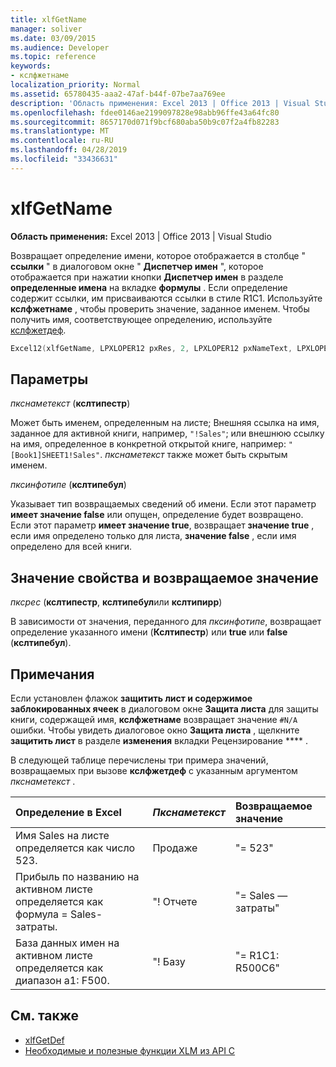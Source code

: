 ```yaml
---
title: xlfGetName
manager: soliver
ms.date: 03/09/2015
ms.audience: Developer
ms.topic: reference
keywords:
- кслфжетнаме
localization_priority: Normal
ms.assetid: 65780435-aaa2-47af-b44f-07be7aa769ee
description: 'Область применения: Excel 2013 | Office 2013 | Visual Studio'
ms.openlocfilehash: fdee0146ae2199097828e98abb96ffe43a64fc80
ms.sourcegitcommit: 8657170d071f9bcf680aba50b9c07f2a4fb82283
ms.translationtype: MT
ms.contentlocale: ru-RU
ms.lasthandoff: 04/28/2019
ms.locfileid: "33436631"
---
```

# <a name="xlfgetname"></a>xlfGetName

**Область применения:** Excel 2013 | Office 2013 | Visual Studio 
  
Возвращает определение имени, которое отображается в столбце " **ссылки** " в диалоговом окне " **Диспетчер имен** ", которое отображается при нажатии кнопки **Диспетчер имен** в разделе **определенные имена** на вкладке **формулы** . Если определение содержит ссылки, им присваиваются ссылки в стиле R1C1. Используйте **кслфжетнаме** , чтобы проверить значение, заданное именем. Чтобы получить имя, соответствующее определению, используйте [кслфжетдеф](xlfgetdef.md).
  
```cpp
Excel12(xlfGetName, LPXLOPER12 pxRes, 2, LPXLOPER12 pxNameText, LPXLOPER12 pxInfoType);
```

## <a name="parameters"></a>Параметры

_пкснаметекст_ (**кслтипестр**)
  
Может быть именем, определенным на листе; Внешняя ссылка на имя, заданное для активной книги, например, `"!Sales"`; или внешнюю ссылку на имя, определенное в конкретной открытой книге, например: `"[Book1]SHEET1!Sales"`.  _пкснаметекст_ также может быть скрытым именем. 
  
_пксинфотипе_ (**кслтипебул**)
  
Указывает тип возвращаемых сведений об имени. Если этот параметр **имеет значение false** или опущен, определение будет возвращено. Если этот параметр **имеет значение true**, возвращает **значение true** , если имя определено только для листа, **значение false** , если имя определено для всей книги. 
  
## <a name="property-valuereturn-value"></a>Значение свойства и возвращаемое значение

_пксрес_ (**кслтипестр**, **кслтипебул**или **кслтипирр**)
  
В зависимости от значения, переданного для _пксинфотипе_, возвращает определение указанного имени (**Кслтипестр**) или **true** или **false** (**кслтипебул**).
  
## <a name="remarks"></a>Примечания

Если установлен флажок **защитить лист и содержимое заблокированных ячеек** в диалоговом окне **Защита листа** для защиты книги, содержащей имя, **кслфжетнаме** возвращает значение `#N/A` ошибки. Чтобы увидеть диалоговое окно **Защита листа** , щелкните **защитить лист** в разделе **изменения** вкладки Рецензирование **** . 
  
В следующей таблице перечислены три примера значений, возвращаемых при вызове **кслфжетдеф** с указанным аргументом _пкснаметекст_ . 
  
|**Определение в Excel**|**_Пкснаметекст_**|**Возвращаемое значение**|
|:-----|:-----|:-----|
|Имя Sales на листе определяется как число 523.  <br/> |Продаже  <br/> |"= 523"  <br/> |
|Прибыль по названию на активном листе определяется как формула = Sales-затраты.  <br/> |"! Отчете  <br/> |"= Sales — затраты"  <br/> |
|База данных имен на активном листе определяется как диапазон a1: F500.  <br/> |"! Базу  <br/> |"= R1C1: R500C6"  <br/> |
   
## <a name="see-also"></a>См. также

- [xlfGetDef](xlfgetdef.md)
- [Необходимые и полезные функции XLM из API C](essential-and-useful-c-api-xlm-functions.md)

